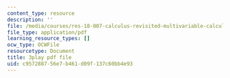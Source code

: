 ```yaml
---
content_type: resource
description: ''
file: /media/courses/res-18-007-calculus-revisited-multivariable-calculus-fall-2011/c957288756e7b461d09f137c60bb4e93_rRCN5542U7E.pdf
file_type: application/pdf
learning_resource_types: []
ocw_type: OCWFile
resourcetype: Document
title: 3play pdf file
uid: c9572887-56e7-b461-d09f-137c60bb4e93
---
```

